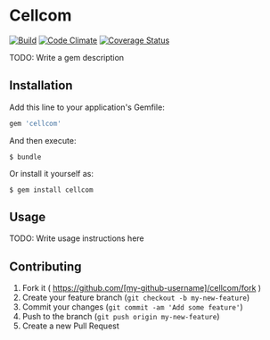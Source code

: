 # Cellcom

[![Build](https://travis-ci.org/gregory/cellcom.png?branch=master)](https://travis-ci.org/gregory/cellcom)
[![Code Climate](https://codeclimate.com/github/gregory/cellcom/badges/gpa.svg)](https://codeclimate.com/github/gregory/cellcom)
[![Coverage Status](https://coveralls.io/repos/gregory/cellcom/badge.svg?branch=master)](https://coveralls.io/r/gregory/cellcom?branch=master)

TODO: Write a gem description

## Installation

Add this line to your application's Gemfile:

```ruby
gem 'cellcom'
```

And then execute:

    $ bundle

Or install it yourself as:

    $ gem install cellcom

## Usage

TODO: Write usage instructions here

## Contributing

1. Fork it ( https://github.com/[my-github-username]/cellcom/fork )
2. Create your feature branch (`git checkout -b my-new-feature`)
3. Commit your changes (`git commit -am 'Add some feature'`)
4. Push to the branch (`git push origin my-new-feature`)
5. Create a new Pull Request
